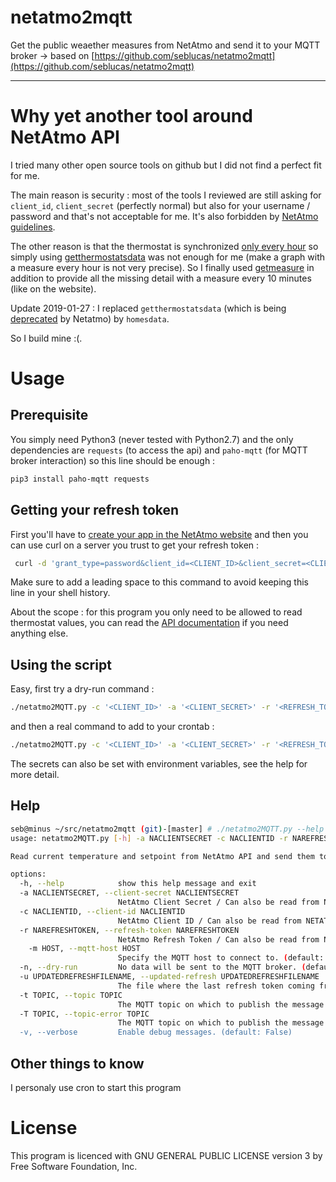 # netatmo2mqtt

Get the public weaether measures from  NetAtmo  and send it to your MQTT broker -> based on [https://github.com/seblucas/netatmo2mqtt](https://github.com/seblucas/netatmo2mqtt)

----------------------------

# Why yet another tool around NetAtmo API

I tried many other open source tools on github but I did not find a perfect fit for me.

The main reason is security : most of the tools I reviewed are still asking for `client_id`, `client_secret` (perfectly normal) but also for your username / password and that's not acceptable for me. It's also forbidden by [NetAtmo guidelines](https://dev.netatmo.com/resources/technical/guides/developerguidelines).

The other reason is that the thermostat is synchronized [only every hour](https://dev.netatmo.com/resources/technical/guides/ratelimits) so simply using [getthermostatsdata](https://dev.netatmo.com/resources/technical/reference/thermostat/getthermostatsdata) was not enough for me (make a graph with a measure every hour is not very precise). So I finally used [getmeasure](https://dev.netatmo.com/resources/technical/reference/common/getmeasure) in addition to provide all the missing detail with a measure every 10 minutes (like on the website).

Update 2019-01-27 : I replaced `getthermostatsdata` (which is being [deprecated](https://dev.netatmo.com/resources/technical/reference/deprecated) by Netatmo) by `homesdata`.

So I build mine :(.

# Usage

## Prerequisite

You simply need Python3 (never tested with Python2.7) and the only dependencies are `requests` (to access the api) and `paho-mqtt` (for MQTT broker interaction) so this line should be enough  :

```bash
pip3 install paho-mqtt requests
```

## Getting your refresh token

First you'll have to [create your app in the NetAtmo website](https://dev.netatmo.com/myaccount/createanapp) and then you can use curl on a server you trust to get your refresh token :

```bash
 curl -d 'grant_type=password&client_id=<CLIENT_ID>&client_secret=<CLIENT_SECRET>&username=<USERNAME>&password=<PASSWORD>&scope=read_thermostat' 'https://api.netatmo.net/oauth2/token'
```

Make sure to add a leading space to this command to avoid keeping this line in your shell history.

About the scope : for this program you only need to be allowed to read thermostat values, you can read the [API documentation](https://dev.netatmo.com/resources/technical/guides/authentication/clientcredentials) if you need anything else.

## Using the script

Easy, first try a dry-run command :

```bash
./netatmo2MQTT.py -c '<CLIENT_ID>' -a '<CLIENT_SECRET>' -r '<REFRESH_TOKEN>' -n -v
```

and then a real command to add to your crontab :

```bash
./netatmo2MQTT.py -c '<CLIENT_ID>' -a '<CLIENT_SECRET>' -r '<REFRESH_TOKEN>'
```

The secrets can also be set with environment variables, see the help for more detail.

## Help

```bash
seb@minus ~/src/netatmo2mqtt (git)-[master] # ./netatmo2MQTT.py --help
usage: netatmo2MQTT.py [-h] -a NACLIENTSECRET -c NACLIENTID -r NAREFRESHTOKEN [-u UPDATEDREFRESHFILENAME] [-t TOPIC] [-T TOPIC] [-v]

Read current temperature and setpoint from NetAtmo API and send them to a MQTT broker.

options:
  -h, --help            show this help message and exit
  -a NACLIENTSECRET, --client-secret NACLIENTSECRET
                        NetAtmo Client Secret / Can also be read from NETATMO_CLIENT_SECRET env var. (default: None)
  -c NACLIENTID, --client-id NACLIENTID
                        NetAtmo Client ID / Can also be read from NETATMO_CLIENT_ID en var. (default: None)
  -r NAREFRESHTOKEN, --refresh-token NAREFRESHTOKEN
                        NetAtmo Refresh Token / Can also be read from NETATMO_REFRESH_TOKEN en var. (default: None)
    -m HOST, --mqtt-host HOST
                        Specify the MQTT host to connect to. (default: 127.0.0.1)
  -n, --dry-run         No data will be sent to the MQTT broker. (default: False)
  -u UPDATEDREFRESHFILENAME, --updated-refresh UPDATEDREFRESHFILENAME
                        The file where the last refresh token coming from NetAtmo API will be saved (default: /tmp/netatmo_last_refresh)
  -t TOPIC, --topic TOPIC
                        The MQTT topic on which to publish the message (if it was a success). (default: sensor/mainroom)
  -T TOPIC, --topic-error TOPIC
                        The MQTT topic on which to publish the message (if it wasn't a success). (default: error/sensor/mainroom)
  -v, --verbose         Enable debug messages. (default: False)
```

## Other things to know

I personaly use cron to start this program 

# License

This program is licenced with GNU GENERAL PUBLIC LICENSE version 3 by Free Software Foundation, Inc.

